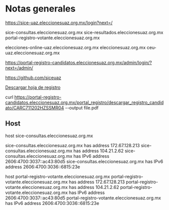 # Notas generales





https://sice-uaz.eleccionesuaz.org.mx/login?next=/


sice-consultas.eleccionesuaz.org.mx
sice-resultados.eleccionesuaz.org.mx
portal-registro-votante.eleccionesuaz.org.mx

elecciones-online-uaz.eleccionesuaz.org.mx
eleccionesuaz.org.mx
ceu-uaz.eleccionesuaz.org.mx


https://portal-registro-candidatos.eleccionesuaz.org.mx/admin/login/?next=/admin/

https://github.com/siceuaz

<a id="dwn_PDFhojaregistro" href="#" onclick="location.href='/portal_registro/descargar_registro_candidato/CARC711202HZSSMR04'" class="btn btn-uaz btn-lg"><i class="icon-file-download2"></i>Descargar hoja
                        de registro</a>

 curl https://portal-registro-candidatos.eleccionesuaz.org.mx/portal_registro/descargar_registro_candidato/CARC711202HZSSMR04 --output file.pdf



 ## Host

 host sice-consultas.eleccionesuaz.org.mx

sice-consultas.eleccionesuaz.org.mx has address 172.67.128.213
sice-consultas.eleccionesuaz.org.mx has address 104.21.2.62
sice-consultas.eleccionesuaz.org.mx has IPv6 address 2606:4700:3037::ac43:80d5
sice-consultas.eleccionesuaz.org.mx has IPv6 address 2606:4700:3036::6815:23e


host portal-registro-votante.eleccionesuaz.org.mx
portal-registro-votante.eleccionesuaz.org.mx has address 172.67.128.213
portal-registro-votante.eleccionesuaz.org.mx has address 104.21.2.62
portal-registro-votante.eleccionesuaz.org.mx has IPv6 address 2606:4700:3037::ac43:80d5
portal-registro-votante.eleccionesuaz.org.mx has IPv6 address 2606:4700:3036::6815:23e



